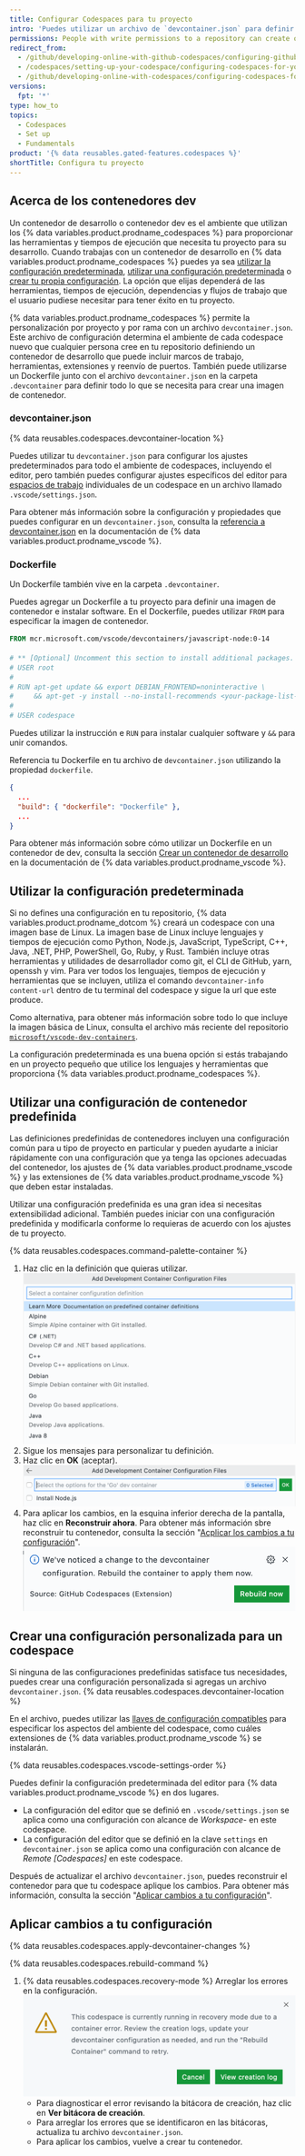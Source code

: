 ```yaml
---
title: Configurar Codespaces para tu proyecto
intro: 'Puedes utilizar un archivo de `devcontainer.json` para definir un ambiente de {% data variables.product.prodname_codespaces %} para tu repositorio.'
permissions: People with write permissions to a repository can create or edit the codespace configuration.
redirect_from:
  - /github/developing-online-with-github-codespaces/configuring-github-codespaces-for-your-project
  - /codespaces/setting-up-your-codespace/configuring-codespaces-for-your-project
  - /github/developing-online-with-codespaces/configuring-codespaces-for-your-project
versions:
  fpt: '*'
type: how_to
topics:
  - Codespaces
  - Set up
  - Fundamentals
product: '{% data reusables.gated-features.codespaces %}'
shortTitle: Configura tu proyecto
---
```


 

## Acerca de los contenedores dev

Un contenedor de desarrollo o contenedor dev es el ambiente que utilizan los {% data variables.product.prodname_codespaces %} para proporcionar las herramientas y tiempos de ejecución que necesita tu proyecto para su desarrollo. Cuando trabajas con un contenedor de desarrollo en {% data variables.product.prodname_codespaces %} puedes ya sea [utilizar la configuración predeterminada](#using-the-default-configuration), [utilizar una configuración predeterminada](#using-a-predefined-container-configuration) o [crear tu propia configuración](#creating-a-custom-codespace-configuration). La opción que elijas dependerá de las herramientas, tiempos de ejecución, dependencias y flujos de trabajo que el usuario pudiese necesitar para tener éxito en tu proyecto.

{% data variables.product.prodname_codespaces %} permite la personalización por proyecto y por rama con un archivo `devcontainer.json`. Este archivo de configuración determina el ambiente de cada codespace nuevo que cualquier persona cree en tu repositorio definiendo un contenedor de desarrollo que puede incluir marcos de trabajo, herramientas, extensiones y reenvío de puertos. También puede utilizarse un Dockerfile junto con el archivo `devcontainer.json` en la carpeta `.devcontainer` para definir todo lo que se necesita para crear una imagen de contenedor.

### devcontainer.json

{% data reusables.codespaces.devcontainer-location %}

Puedes utilizar tu `devcontainer.json` para configurar los ajustes predeterminados para todo el ambiente de codespaces, incluyendo el editor, pero también puedes configurar ajustes específicos del editor para [espacios de trabajo](https://code.visualstudio.com/docs/editor/workspaces) individuales de un codespace en un archivo llamado `.vscode/settings.json`.

Para obtener más información sobre la configuración y propiedades que puedes configurar en un `devcontainer.json`, consulta la [referencia a devcontainer.json](https://aka.ms/vscode-remote/devcontainer.json) en la documentación de {% data variables.product.prodname_vscode %}.

### Dockerfile

Un Dockerfile también vive en la carpeta `.devcontainer`.

Puedes agregar un Dockerfile a tu proyecto para definir una imagen de contenedor e instalar software. En el Dockerfile, puedes utilizar `FROM` para especificar la imagen de contenedor.

```Dockerfile
FROM mcr.microsoft.com/vscode/devcontainers/javascript-node:0-14

# ** [Optional] Uncomment this section to install additional packages. **
# USER root
#
# RUN apt-get update && export DEBIAN_FRONTEND=noninteractive \
#     && apt-get -y install --no-install-recommends <your-package-list-here>
#
# USER codespace
```

Puedes utilizar la instrucción e `RUN` para instalar cualquier software y `&&` para unir comandos.

Referencia tu Dockerfile en tu archivo de `devcontainer.json` utilizando la propiedad `dockerfile`.

```json
{
  ...
  "build": { "dockerfile": "Dockerfile" },
  ...
}
```

Para obtener más información sobre cómo utilizar un Dockerfile en un contenedor de dev, consulta la sección [Crear un contenedor de desarrollo](https://code.visualstudio.com/docs/remote/create-dev-container#_dockerfile) en la documentación de {% data variables.product.prodname_vscode %}.

## Utilizar la configuración predeterminada

Si no defines una configuración en tu repositorio, {% data variables.product.prodname_dotcom %} creará un codespace con una imagen base de Linux. La imagen base de Linux incluye lenguajes y tiempos de ejecución como Python, Node.js, JavaScript, TypeScript, C++, Java, .NET, PHP, PowerShell, Go, Ruby, y Rust. También incluye otras herramientas y utilidades de desarrollador como git, el CLI de GitHub, yarn, openssh y vim. Para ver todos los lenguajes, tiempos de ejecución y herramientas que se incluyen, utiliza el comando `devcontainer-info content-url` dentro de tu terminal del codespace y sigue la url que este produce.

Como alternativa, para obtener más información sobre todo lo que incluye la imagen básica de Linux, consulta el archivo más reciente del repositorio [`microsoft/vscode-dev-containers`](https://github.com/microsoft/vscode-dev-containers/tree/main/containers/codespaces-linux).

La configuración predeterminada es una buena opción si estás trabajando en un proyecto pequeño que utilice los lenguajes y herramientas que proporciona {% data variables.product.prodname_codespaces %}.


## Utilizar una configuración de contenedor predefinida

Las definiciones predefinidas de contenedores incluyen una configuración común para u tipo de proyecto en particular y pueden ayudarte a iniciar rápidamente con una configuración que ya tenga las opciones adecuadas del contenedor, los ajustes de {% data variables.product.prodname_vscode %} y las extensiones de {% data variables.product.prodname_vscode %} que deben estar instaladas.

Utilizar una configuración predefinida es una gran idea si necesitas extensibilidad adicional. También puedes iniciar con una configuración predefinida y modificarla conforme lo requieras de acuerdo con los ajustes de tu proyecto.

{% data reusables.codespaces.command-palette-container %}
1. Haz clic en la definición que quieras utilizar. ![Lista de definiciones de contenedores predefinidas](/assets/images/help/codespaces/predefined-container-definitions-list.png)
1. Sigue los mensajes para personalizar tu definición.
1. Haz clic en **OK** (aceptar). ![Botón de OK](/assets/images/help/codespaces/prebuilt-container-ok-button.png)
1. Para aplicar los cambios, en la esquina inferior derecha de la pantalla, haz clic en **Reconstruir ahora**. Para obtener más información sbre reconstruir tu contenedor, consulta la sección "[Acplicar los cambios a tu configuración](#applying-changes-to-your-configuration)". !["Codespaces: Reconstruir contenedor" en la paleta de comandos](/assets/images/help/codespaces/rebuild-prompt.png)


## Crear una configuración personalizada para un codespace

Si ninguna de las configuraciones predefinidas satisface tus necesidades, puedes crear una configuración personalizada si agregas un archivo `devcontainer.json`. {% data reusables.codespaces.devcontainer-location %}

En el archivo, puedes utilizar las [llaves de configuración compatibles](https://code.visualstudio.com/docs/remote/devcontainerjson-reference) para especificar los aspectos del ambiente del codespace, como cuáles extensiones de {% data variables.product.prodname_vscode %} se instalarán.

{% data reusables.codespaces.vscode-settings-order %}

Puedes definir la configuración predeterminada del editor para {% data variables.product.prodname_vscode %} en dos lugares.

* La configuración del editor que se definió en `.vscode/settings.json` se aplica como una configuración con alcance de _Workspace_- en este codespace.
* La configuración del editor que se definió en la clave `settings` en `devcontainer.json` se aplica como una configuración con alcance de _Remote [Codespaces]_ en este codespace.

Después de actualizar el archivo `devcontainer.json`, puedes reconstruir el contenedor para que tu codespace aplique los cambios. Para obtener más información, consulta la sección "[Aplicar cambios a tu configuración](#applying-changes-to-your-configuration)".


<!--
## Supported codespace configuration keys

You can use configuration keys supported by {% data variables.product.prodname_codespaces %} in `devcontainer.json`.

### General settings

- `name`
- `settings`
- `extensions`
- `forwardPorts`
- `postCreateCommand`

### Docker, Dockerfile, or image settings

- `image`
- `dockerFile`
- `context`
- `containerEnv`
- `remoteEnv`
- `containerUser`
- `remoteUser`
- `mounts`
- `runArgs`
- `overrideCommand`
- `dockerComposeFile`

For more information about the available settings for `devcontainer.json`, see [devcontainer.json reference](https://aka.ms/vscode-remote/devcontainer.json) in the {% data variables.product.prodname_vscode %} documentation.
-->

## Aplicar cambios a tu configuración

{% data reusables.codespaces.apply-devcontainer-changes %}

{% data reusables.codespaces.rebuild-command %}
1. {% data reusables.codespaces.recovery-mode %} Arreglar los errores en la configuración. ![Mensaje de error sobre el modo de recuperación](/assets/images/help/codespaces/recovery-mode-error-message.png)
   - Para diagnosticar el error revisando la bitácora de creación, haz clic en **Ver bitácora de creación**.
   - Para arreglar los errores que se identificaron en las bitácoras, actualiza tu archivo `devcontainer.json`.
   - Para aplicar los cambios, vuelve a crear tu contenedor. 
